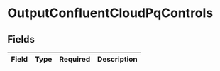 # OutputConfluentCloudPqControls


## Fields

| Field       | Type        | Required    | Description |
| ----------- | ----------- | ----------- | ----------- |